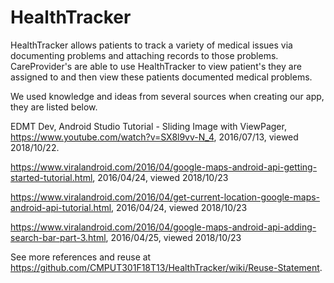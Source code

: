 # HealthTracker

HealthTracker allows patients to track a variety of medical issues via documenting problems and attaching records to those problems. CareProvider's are able to use HealthTracker to view patient's they are assigned to and then view these patients documented medical problems.


We used knowledge and ideas from several sources when creating our app, they are listed below.


EDMT Dev, Android Studio Tutorial - Sliding Image with ViewPager, https://www.youtube.com/watch?v=SX8l9vv-N_4, 2016/07/13, viewed 2018/10/22.

https://www.viralandroid.com/2016/04/google-maps-android-api-getting-started-tutorial.html, 2016/04/24, viewed 2018/10/23

https://www.viralandroid.com/2016/04/get-current-location-google-maps-android-api-tutorial.html, 2016/04/24, viewed 2018/10/23

https://www.viralandroid.com/2016/04/google-maps-android-api-adding-search-bar-part-3.html, 2016/04/25, viewed 2018/10/23

See more references and reuse at https://github.com/CMPUT301F18T13/HealthTracker/wiki/Reuse-Statement.
